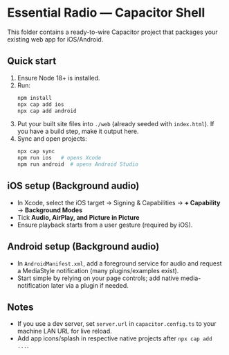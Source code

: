 # Essential Radio — Capacitor Shell

This folder contains a ready-to-wire Capacitor project that packages your existing web app for iOS/Android.

## Quick start
1) Ensure Node 18+ is installed.
2) Run:
   ```bash
   npm install
   npx cap add ios
   npx cap add android
   ```
3) Put your built site files into `./web` (already seeded with `index.html`). If you have a build step, make it output here.
4) Sync and open projects:
   ```bash
   npx cap sync
   npm run ios   # opens Xcode
   npm run android  # opens Android Studio
   ```

## iOS setup (Background audio)
- In Xcode, select the iOS target → Signing & Capabilities → **+ Capability** → **Background Modes**
- Tick **Audio, AirPlay, and Picture in Picture**
- Ensure playback starts from a user gesture (required by iOS).

## Android setup (Background audio)
- In `AndroidManifest.xml`, add a foreground service for audio and request a MediaStyle notification (many plugins/examples exist).
- Start simple by relying on your page controls; add native media-notification later via a plugin if needed.

## Notes
- If you use a dev server, set `server.url` in `capacitor.config.ts` to your machine LAN URL for live reload.
- Add app icons/splash in respective native projects after `npx cap add ...`.
